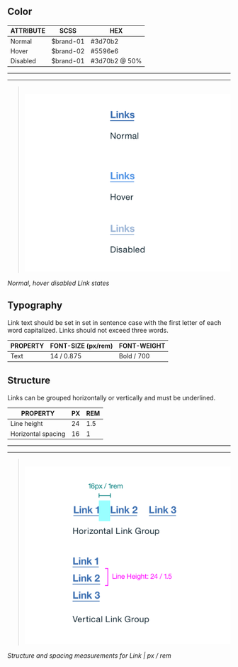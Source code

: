 ## Color

| ATTRIBUTE    | SCSS          | HEX           |
|----------|---------------|---------------|
| Normal   | $brand-01     | #3d70b2       |
| Hover    | $brand-02     | #5596e6       |
| Disabled | $brand-01     | #3d70b2 @ 50% |

---
***
> 
![Example of normal, hover, and disabled link states](images/link-style-1.png)

_Normal, hover disabled Link states_

## Typography

Link text should be set in set in sentence case with the first letter of each word capitalized. Links should not exceed three words.

| PROPERTY  | FONT-SIZE (px/rem)   | FONT-WEIGHT |
|------------|-----------------|--------------|
| Text       | 14 / 0.875 | Bold / 700   |

## Structure

Links can be grouped horizontally or vertically and must be underlined.

| PROPERTY             | PX | REM  |
|----------------------|----|------|
| Line height          | 24 | 1.5  |
| Horizontal spacing   | 16 | 1    |

---
***
> 
![Link structure and spacing measurements ](images/link-style-2.png)

_Structure and spacing measurements for Link | px / rem_
